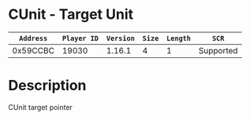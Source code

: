 # CUnit - Target Unit

| `Address` | `Player ID` | `Version` | `Size` | `Length` | `SCR` |
| ---------- | ----------- | --------- | ------ | -------- | ---- |
| 0x59CCBC | 19030 | 1.16.1 | 4 | 1 | Supported |

# Description

CUnit target pointer